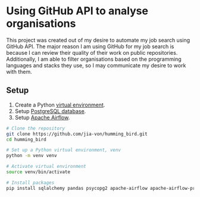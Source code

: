 # Using GitHub API to analyse organisations
This project was created out of my desire to automate my job search using GitHub API. The major reason I am using GitHub for my job search is because I can review their quality of their work on public repositories. Additionally, I am able to filter organisations based on the programming languages and stacks they use, so I may communicate my desire to work with them.

## Setup
1. Create a Python [virtual environment](https://packaging.python.org/en/latest/guides/installing-using-pip-and-virtual-environments/#). 
2. Setup [PostgreSQL database](https://www.postgresql.org/download/linux/ubuntu/). 
3. Setup [Apache Airflow](https://airflow.apache.org/docs/apache-airflow/stable/start/local.html).

```bash
# Clone the repository
git clone https://github.com/jia-von/humming_bird.git
cd humming_bird

# Set up a Python virtual environment, venv
python -m venv venv

# Activate virtual environment
source venv/bin/activate

# Install packages
pip install sqlalchemy pandas psycopg2 apache-airflow apache-airflow-providers-postgres
```
